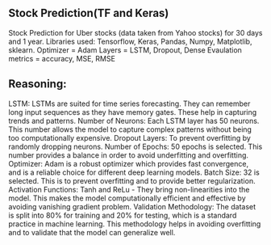 ## Stock Prediction(TF and Keras)
Stock Prediction for Uber stocks (data taken from Yahoo stocks) for 30 days and 1 year. 
Libraries used: Tensorflow, Keras, Pandas, Numpy, Matplotlib, sklearn. 
Optimizer = Adam
Layers = LSTM, Dropout, Dense
Evaulation metrics = accuracy, MSE, RMSE


## Reasoning: 
LSTM: LSTMs are suited for time series forecasting. They can remember long input sequences as they have memory gates. These help in capturing trends and patterns.
Number of Neurons: Each LSTM layer has 50 neurons. This number allows the model to capture complex patterns without being too computationally expensive.
Dropout Layers: To prevent overfitting by randomly dropping neurons.
Number of Epochs: 50 epochs is selected. This number provides a balance in order to avoid underfitting and overfitting.
Optimizer: Adam is a robust optimizer which provides fast convergence, and is a reliable choice for different deep learning models.
Batch Size: 32 is selected. This is to prevent overfitting and to provide better regularization.
Activation Functions: Tanh and ReLu - They bring non-linearities into the model. This makes the model computationally efficient and effective by avoiding vanishing gradient problem.
Validation Methodology: The dataset is split into 80% for training and 20% for testing, which is a standard practice in machine learning. This methodology helps in avoiding overfitting and to validate that the model can generalize well.
